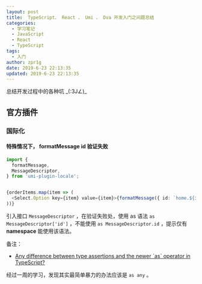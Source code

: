 ```yaml
---
layout: post
title:  TypeScript、 React 、 Umi 、 Dva 开发入门之问题总结
categories:
  - 学习笔记
  - JavaScript
  - React
  - TypeScript
tags:
  - 入门
author: zpr1g
date: 2019-6-23 22:13:35
updated: 2019-6-23 22:13:35
---
```


总结开发过程中的各种坑 \_(:3J∠)\_

<!-- more -->

## 官方插件

### 国际化

#### 特殊情况下， formatMessage id 验证失败

```ts
import {
  formatMessage,
  MessageDescriptor,
} from 'umi-plugin-locale';


{orderItems.map(item => (
  <Select.Option key={item} value={item}>{formatMessage({ id: `home.${item.toLowerCase()}` as MessageDescriptor['id'] })}</Select.Option>
))}
```

引入接口 `MessageDescriptor` ，在验证失败处，使用 as 语法 `as MessageDescriptor['id']` ，不能使用 `as MessageDescriptor.id` ，提示仅有 **namespace** 能使用该语法。

备注：

* [Any difference between type assertions and the newer \`as\` operator in TypeScript?](https://stackoverflow.com/questions/33503077/any-difference-between-type-assertions-and-the-newer-as-operator-in-typescript)

经过一周的学习，发现其实最简单暴力的办法应该是 `as any` 。

